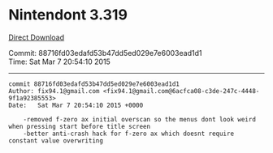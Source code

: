 # Nintendont 3.319
[Direct Download](./Nintendont.zip)

Commit: 88716fd03edafd53b47dd5ed029e7e6003ead1d1  
Time: Sat Mar 7 20:54:10 2015   

-----

```
commit 88716fd03edafd53b47dd5ed029e7e6003ead1d1
Author: fix94.1@gmail.com <fix94.1@gmail.com@6acfca08-c3de-247c-4448-9f1a92385553>
Date:   Sat Mar 7 20:54:10 2015 +0000

    -removed f-zero ax initial overscan so the menus dont look weird when pressing start before title screen
    -better anti-crash hack for f-zero ax which doesnt require constant value overwriting
```
